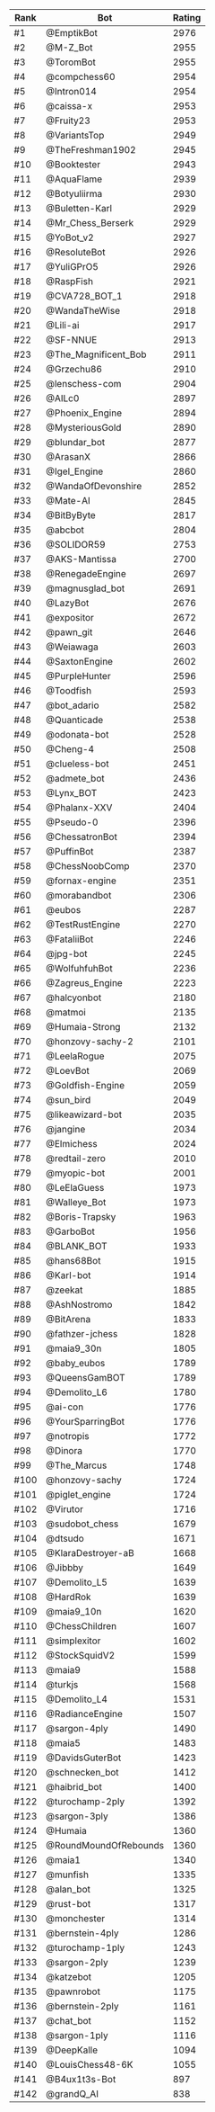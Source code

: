 Rank|Bot|Rating
---|---|---
#1|@EmptikBot|2976
#2|@M-Z_Bot|2955
#3|@ToromBot|2955
#4|@compchess60|2954
#5|@Intron014|2954
#6|@caissa-x|2953
#7|@Fruity23|2953
#8|@VariantsTop|2949
#9|@TheFreshman1902|2945
#10|@Booktester|2943
#11|@AquaFlame|2939
#12|@Botyuliirma|2930
#13|@Buletten-Karl|2929
#14|@Mr_Chess_Berserk|2929
#15|@YoBot_v2|2927
#16|@ResoluteBot|2926
#17|@YuliGPrO5|2926
#18|@RaspFish|2921
#19|@CVA728_BOT_1|2918
#20|@WandaTheWise|2918
#21|@Lili-ai|2917
#22|@SF-NNUE|2913
#23|@The_Magnificent_Bob|2911
#24|@Grzechu86|2910
#25|@lenschess-com|2904
#26|@AILc0|2897
#27|@Phoenix_Engine|2894
#28|@MysteriousGold|2890
#29|@blundar_bot|2877
#30|@ArasanX|2866
#31|@Igel_Engine|2860
#32|@WandaOfDevonshire|2852
#33|@Mate-AI|2845
#34|@BitByByte|2817
#35|@abcbot|2804
#36|@SOLIDOR59|2753
#37|@AKS-Mantissa|2700
#38|@RenegadeEngine|2697
#39|@magnusglad_bot|2691
#40|@LazyBot|2676
#41|@expositor|2672
#42|@pawn_git|2646
#43|@Weiawaga|2603
#44|@SaxtonEngine|2602
#45|@PurpleHunter|2596
#46|@Toodfish|2593
#47|@bot_adario|2582
#48|@Quanticade|2538
#49|@odonata-bot|2528
#50|@Cheng-4|2508
#51|@clueless-bot|2451
#52|@admete_bot|2436
#53|@Lynx_BOT|2423
#54|@Phalanx-XXV|2404
#55|@Pseudo-0|2396
#56|@ChessatronBot|2394
#57|@PuffinBot|2387
#58|@ChessNoobComp|2370
#59|@fornax-engine|2351
#60|@morabandbot|2306
#61|@eubos|2287
#62|@TestRustEngine|2270
#63|@FataliiBot|2246
#64|@jpg-bot|2245
#65|@WolfuhfuhBot|2236
#66|@Zagreus_Engine|2223
#67|@halcyonbot|2180
#68|@matmoi|2135
#69|@Humaia-Strong|2132
#70|@honzovy-sachy-2|2101
#71|@LeelaRogue|2075
#72|@LoevBot|2069
#73|@Goldfish-Engine|2059
#74|@sun_bird|2049
#75|@likeawizard-bot|2035
#76|@jangine|2034
#77|@Elmichess|2024
#78|@redtail-zero|2010
#79|@myopic-bot|2001
#80|@LeElaGuess|1973
#81|@Walleye_Bot|1973
#82|@Boris-Trapsky|1963
#83|@GarboBot|1956
#84|@BLANK_BOT|1933
#85|@hans68Bot|1915
#86|@Karl-bot|1914
#87|@zeekat|1885
#88|@AshNostromo|1842
#89|@BitArena|1833
#90|@fathzer-jchess|1828
#91|@maia9_30n|1805
#92|@baby_eubos|1789
#93|@QueensGamBOT|1789
#94|@Demolito_L6|1780
#95|@ai-con|1776
#96|@YourSparringBot|1776
#97|@notropis|1772
#98|@Dinora|1770
#99|@The_Marcus|1748
#100|@honzovy-sachy|1724
#101|@piglet_engine|1724
#102|@Virutor|1716
#103|@sudobot_chess|1679
#104|@dtsudo|1671
#105|@KlaraDestroyer-aB|1668
#106|@Jibbby|1649
#107|@Demolito_L5|1639
#108|@HardRok|1639
#109|@maia9_10n|1620
#110|@ChessChildren|1607
#111|@simplexitor|1602
#112|@StockSquidV2|1599
#113|@maia9|1588
#114|@turkjs|1568
#115|@Demolito_L4|1531
#116|@RadianceEngine|1507
#117|@sargon-4ply|1490
#118|@maia5|1483
#119|@DavidsGuterBot|1423
#120|@schnecken_bot|1412
#121|@haibrid_bot|1400
#122|@turochamp-2ply|1392
#123|@sargon-3ply|1386
#124|@Humaia|1360
#125|@RoundMoundOfRebounds|1360
#126|@maia1|1340
#127|@munfish|1335
#128|@alan_bot|1325
#129|@rust-bot|1317
#130|@monchester|1314
#131|@bernstein-4ply|1286
#132|@turochamp-1ply|1243
#133|@sargon-2ply|1239
#134|@katzebot|1205
#135|@pawnrobot|1175
#136|@bernstein-2ply|1161
#137|@chat_bot|1152
#138|@sargon-1ply|1116
#139|@DeepKalle|1094
#140|@LouisChess48-6K|1055
#141|@B4ux1t3s-Bot|897
#142|@grandQ_AI|838
